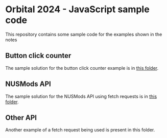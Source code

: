 # Orbital 2024 - JavaScript sample code
This repository contains some sample code for the examples shown in the notes
## Button click counter
The sample solution for the button click counter example is in [this folder](./click-counter).
## NUSMods API
The sample solution for the NUSMods API using fetch requests is in [this folder](./fake-nusmods).
## Other API
Another example of a fetch request being used is present in this folder.
